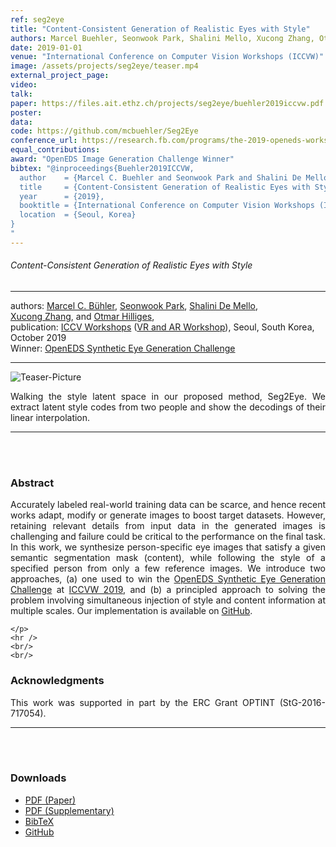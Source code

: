 ```yaml
---
ref: seg2eye
title: "Content-Consistent Generation of Realistic Eyes with Style"
authors: Marcel Buehler, Seonwook Park, Shalini Mello, Xucong Zhang, Otmar Hilliges
date: 2019-01-01
venue: "International Conference on Computer Vision Workshops (ICCVW)"
image: /assets/projects/seg2eye/teaser.mp4
external_project_page: 
video: 
talk: 
paper: https://files.ait.ethz.ch/projects/seg2eye/buehler2019iccvw.pdf
poster: 
data: 
code: https://github.com/mcbuehler/Seg2Eye
conference_url: https://research.fb.com/programs/the-2019-openeds-workshop-eye-tracking-for-vr-and-ar/
equal_contributions: 
award: "OpenEDS Image Generation Challenge Winner"
bibtex: "@inproceedings{Buehler2019ICCVW,
  author    = {Marcel C. Buehler and Seonwook Park and Shalini De Mello and Xucong Zhang and Otmar Hilliges},
  title     = {Content-Consistent Generation of Realistic Eyes with Style},
  year      = {2019},
  booktitle = {International Conference on Computer Vision Workshops (ICCVW)},
  location  = {Seoul, Korea}
}
"
---
```


<h6>Content-Consistent Generation of Realistic Eyes with Style</h6>
<hr />

<div class="fullcol">
    <div class="teaser-info-projectpage">
            <span class="normalcap">authors:</span>
            <span class="authorcap">
                <nobr><a class="a-text-ext" href="http://mcbuehler.ch">Marcel C. Bühler</a>, </nobr>
                <nobr><a href="/people/spark/" title="Seonwook Park">Seonwook Park</a>, </nobr>
                <nobr><a class="a-text-ext" href="https://research.nvidia.com/person/shalini-gupta">Shalini De Mello</a>, </nobr>
                <nobr><a href="/people/zhang/" title="Xucong Zhang">Xucong Zhang</a>, </nobr>
				and
                <nobr><a href="/people/hilliges/" title="Otmar Hilliges">Otmar Hilliges</a>, </nobr>
            </span>
            <br/>
            <span class="normalcap"><nobr>publication: </nobr></span>
            <span class="authorcap">
                <a class="a-text-ext" href="http://iccv2019.thecvf.com" title="ICCV">ICCV Workshops</a> (<a class="a-text-ext" href="https://research.fb.com/programs/the-2019-openeds-workshop-eye-tracking-for-vr-and-ar/" title="VR and AR Workshop">VR and AR Workshop</a>), Seoul, South Korea, October 2019
            </span>
			<br/>
			<span class="normalcap"><nobr>Winner:</nobr></span>
			<span class="authorcap">
				<a class="a-text-ext" href="https://research.fb.com/programs/openeds-challenge" title="OpenEDS Challenge">OpenEDS Synthetic Eye Generation Challenge</a>
			</span>
        <hr />
    </div>
</div>

<div class="fullcol">
    <img class="fullcol" src="<?php ait_root_dir();?>projects/2019/seg2eye/style_walk.png" alt="Teaser-Picture" />
    <div class="fullcol">
        <p align="justify">
            <span class="figurecap">
Walking  the  style  latent  space  in  our  proposed method, Seg2Eye.  We extract latent style codes from two people and show the decodings of their linear interpolation.
            </span>
        </p>
        <hr />
        <br/>
        <br/>
    </div>
</div>

<div class="fullcol">
    <h3>Abstract</h3>
    <p align="justify">
  Accurately labeled real-world training data can be scarce, and hence recent works adapt, modify or generate images
    to boost target datasets. However, retaining relevant details from input data in the generated images is challenging
    and failure could be critical to the performance on the final task. In this work, we synthesize person-specific eye
    images that satisfy a given semantic segmentation mask (content), while following the style of a specified person
    from only a few reference images. We introduce two approaches, (a) one used to win the
    <a href="https://research.fb.com/programs/openeds-challenge" title="OpenEDS Challenge Page" target="_blank">OpenEDS Synthetic Eye
      Generation Challenge</a> at <a href="http://iccv2019.thecvf.com/" title="ICCV 2019" target="_blank">ICCVW 2019</a>, and (b) a principled approach to solving the problem involving simultaneous
    injection of style and content information at multiple scales. Our implementation is available on <a
      href="https://github.com/mcbuehler/Seg2Eye" title="GitHub Repository" target="_blank">GitHub</a>.

    </p>
    <hr />
    <br/>
    <br/>
</div>

<!--
<div class="fullcol">
<h3>Accompanying Video</h3>
    <br />
    <div class="video" align="center">
	<iframe width="560" height="315" src="https://www.youtube-nocookie.com/embed/cLUHKYfZN5s?rel=0&amp;showinfo=0" frameborder="0" allow="autoplay; encrypted-media" allowfullscreen></iframe>
    </div>
    <hr />
    <br/>
    <br/>
</div>
-->

<!--
<div class="fullcol">
 <h3>Downloads</h3>
    To be released.
    <ul class="linklist">
        <li class="a-pdf"><a target="_blank" title="PDF" href="<?php ait_root_dir();?>projects/2015/InteractiveDebugger/downloads/FluidEdt-Ou-CHI2015.pdf">PDF</a></li>
        <li class="a-vid"><a target="_blank" href="<?php ait_root_dir();?>projects/2015/InteractiveDebugger/downloads/FluidEdt-Ou-CHI2015.mp4" title="Download Video">Video (26 MB)</a></li>
        <li class="a-bib"><a target="_blank" title="BibTex" href="<?php ait_root_dir();?>projects/2015/InteractiveDebugger/downloads/FluidEdt-Ou-CHI2015.bib">BibTeX</a></li>
    </ul>
    <hr />
    <br/>
    <br/>
</div>
-->


<!--
<div class="fullcol">
    <h3>additional results</h3>
    <br/>
    <img class="halfcol" src="<?php ait_root_dir();?>projects/2016/deformables/bar_small.png" alt="Teaser-Picture" />
    <img class="halfcol" src="<?php ait_root_dir();?>projects/2016/deformables/organ_stacked_small.png" alt="Teaser-Picture" />
    <div class="halfcol">
        <p align="justify">
            <span class="figurecap">
                Top row: schematic sensor routings obtained using our tool with automatic sensor refinement.
                Middle row: fabricated device.
                Bottom row: Ground truth (gray) vs. reconstruction (orange). Insets show error on a heat map scale, with maximum error (white) at 22 mm (darker is better).
            </span>
        </p>
    </div>
    <div class="halfcol">
        <p align="justify">
            <span class="figurecap">
                Two example deformations of the organ pipe model designed with our method. Ground truth (gray) vs. reconstruction (orange).
            </span>
        </p>
    </div>
</div>
-->

<!--
<div class="fullcol">
    <br/><br/>
    <img class="fullcol" src="<?php ait_root_dir();?>projects/2016/deformables/sheet_squared_small.png" alt="Teaser-Picture" />
    <p align="justify">
        <span class="figurecap">
            Snapshots of the design process. Top Row: the user placed, refined,
            and edited four sensors (left); Reconstruction error is expected to be very low (right). Bottom row: Interaction
            with fabricated device (left) and ground truth comparison (right).
        </span>
    </p>
    <hr />
    <br/>
    <br/>
</div>
-->

<!-- This section is optional -->
<!--
<div class="fullcol">
    <h3>external links</h3>
    <p align="justify">
        <ul class="linklist">
        <li class="a-ext"><a target="_blank" title="link1" href="your_link_here">Your link here</a></li>
    </ul>
    </p>
    <hr />
    <br/>
    <br/>
</div>
-->

<div class="fullcol">
    <h3>Acknowledgments</h3>
    <p align="justify">
This work was supported in part by the ERC Grant OPTINT (StG-2016-717054).
    </p>
    <hr />
    <br/>
    <br/>
</div>


<div class="fullcol">
 <h3>Downloads</h3>
    <ul class="linklist">
	<li class="a-pdf"><a class="a-text-ext" title="PDF" href="<?php ait_root_dir();?>projects/2019/seg2eye/downloads/buehler2019iccvw.pdf">PDF (Paper)</a></li>
	<li class="a-pdf"><a class="a-text-ext" title="PDF" href="<?php ait_root_dir();?>projects/2019/seg2eye/downloads/buehler2019iccvw_supplementary.pdf">PDF (Supplementary)</a></li>
        <li class="a-bib"><a title="BibTex" href="<?php ait_root_dir();?>projects/2019/seg2eye/buehler2019iccvw.bib">BibTeX</a></li>
        <!--<li class="a-vid"><a title="Video" href="<?php ait_root_dir();?>projects/2018/pictorial-gaze/downloads/park2018eccv.mp4">Video</a></li>-->
        <li class="a-cod"><a class="a-text-ext" title="Code" href="https://github.com/mcbuehler/Seg2Eye">GitHub</a></li>
    </ul>
    <br/>
</div>


